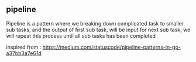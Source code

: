 ## pipeline 

Pipeline is a pattern where we breaking down complicated task to smaller sub tasks, and the output of first sub task, will be input for next sub task, we will repeat this process until all sub tasks has been completed


inspired from : https://medium.com/statuscode/pipeline-patterns-in-go-a37bb3a7e61d



